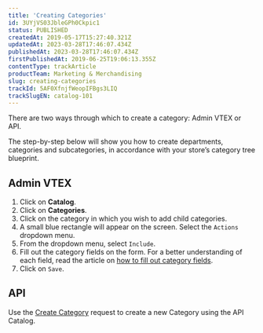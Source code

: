 ```yaml
---
title: 'Creating Categories'
id: 3UYjVS03JbleGPh0Ckpic1
status: PUBLISHED
createdAt: 2019-05-17T15:27:40.321Z
updatedAt: 2023-03-28T17:46:07.434Z
publishedAt: 2023-03-28T17:46:07.434Z
firstPublishedAt: 2019-06-25T19:06:13.355Z
contentType: trackArticle
productTeam: Marketing & Merchandising
slug: creating-categories
trackId: 5AF0XfnjfWeopIFBgs3LIQ
trackSlugEN: catalog-101
---
```


There are two ways through which to create a category: Admin VTEX or API.

The step-by-step below will show you how to create departments, categories and subcategories, in accordance with your store’s category tree blueprint.

## Admin VTEX

1.	Click on **Catalog**.
2.	Click on **Categories**.
3.	Click on the category in which you wish to add child categories.
4.	A small blue rectangle will appear on the screen. Select the `Actions` dropdown menu.
5.	From the dropdown menu, select `Include`.
6.	Fill out the category fields on the form. For a better understanding of each field, read the article on [how to fill out category fields](https://help.vtex.com/en/tutorial/campos-de-cadastro-de-categoria--5Z7RrvW41yumyQCmk2iqoG).
7.	Click on `Save`.

## API

Use the [Create Category](https://developers.vtex.com/reference/catalog-api-category#catalog-api-post-category) request to create a new Category using the API Catalog.
